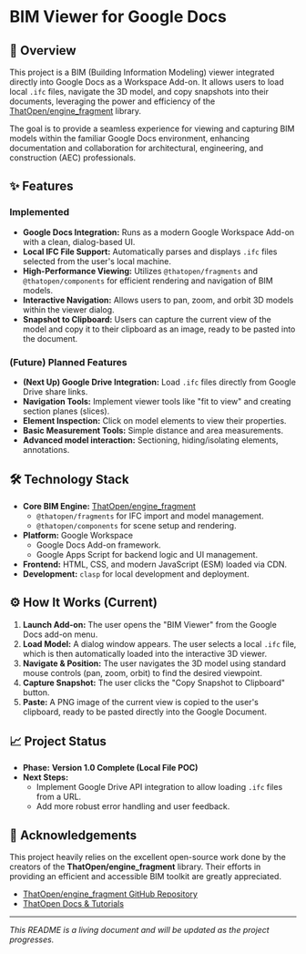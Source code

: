 # BIM Viewer for Google Docs

## 🚀 Overview

This project is a BIM (Building Information Modeling) viewer integrated directly into Google Docs as a Workspace Add-on. It allows users to load local `.ifc` files, navigate the 3D model, and copy snapshots into their documents, leveraging the power and efficiency of the [ThatOpen/engine_fragment](https://github.com/ThatOpen/engine_fragment) library.

The goal is to provide a seamless experience for viewing and capturing BIM models within the familiar Google Docs environment, enhancing documentation and collaboration for architectural, engineering, and construction (AEC) professionals.

## ✨ Features

### Implemented
*   **Google Docs Integration:** Runs as a modern Google Workspace Add-on with a clean, dialog-based UI.
*   **Local IFC File Support:** Automatically parses and displays `.ifc` files selected from the user's local machine.
*   **High-Performance Viewing:** Utilizes `@thatopen/fragments` and `@thatopen/components` for efficient rendering and navigation of BIM models.
*   **Interactive Navigation:** Allows users to pan, zoom, and orbit 3D models within the viewer dialog.
*   **Snapshot to Clipboard:** Users can capture the current view of the model and copy it to their clipboard as an image, ready to be pasted into the document.

### (Future) Planned Features
*   **(Next Up) Google Drive Integration:** Load `.ifc` files directly from Google Drive share links.
*   **Navigation Tools:** Implement viewer tools like "fit to view" and creating section planes (slices).
*   **Element Inspection:** Click on model elements to view their properties.
*   **Basic Measurement Tools:** Simple distance and area measurements.
*   **Advanced model interaction:** Sectioning, hiding/isolating elements, annotations.

## 🛠️ Technology Stack

*   **Core BIM Engine:** [ThatOpen/engine_fragment](https://github.com/ThatOpen/engine_fragment)
    *   `@thatopen/fragments` for IFC import and model management.
    *   `@thatopen/components` for scene setup and rendering.
*   **Platform:** Google Workspace
    *   Google Docs Add-on framework.
    *   Google Apps Script for backend logic and UI management.
*   **Frontend:** HTML, CSS, and modern JavaScript (ESM) loaded via CDN.
*   **Development:** `clasp` for local development and deployment.

## ⚙️ How It Works (Current)

1.  **Launch Add-on:** The user opens the "BIM Viewer" from the Google Docs add-on menu.
2.  **Load Model:** A dialog window appears. The user selects a local `.ifc` file, which is then automatically loaded into the interactive 3D viewer.
3.  **Navigate & Position:** The user navigates the 3D model using standard mouse controls (pan, zoom, orbit) to find the desired viewpoint.
4.  **Capture Snapshot:** The user clicks the "Copy Snapshot to Clipboard" button.
5.  **Paste:** A PNG image of the current view is copied to the user's clipboard, ready to be pasted directly into the Google Document.

## 📈 Project Status

*   **Phase:** **Version 1.0 Complete (Local File POC)**
*   **Next Steps:**
    *   Implement Google Drive API integration to allow loading `.ifc` files from a URL.
    *   Add more robust error handling and user feedback.

## 🙏 Acknowledgements

This project heavily relies on the excellent open-source work done by the creators of the **ThatOpen/engine_fragment** library. Their efforts in providing an efficient and accessible BIM toolkit are greatly appreciated.
*   [ThatOpen/engine_fragment GitHub Repository](https://github.com/ThatOpen/engine_fragment)
*   [ThatOpen Docs & Tutorials](https://docs.thatopen.com/)

---

*This README is a living document and will be updated as the project progresses.* 